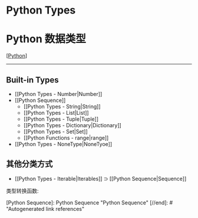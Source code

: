 # Python Types

# Python 数据类型

[[Python]]

---

## Built-in Types

* [[Python Types - Number|Number]]
* [[Python Sequence]]
    * [[Python Types - String|String]]
    * [[Python Types - List|List]]
    * [[Python Types - Tuple|Tuple]]
    * [[Python Types - Dictionary|Dictionary]]
    * [[Python Types - Set|Set]]
    * [[Python Functions - range|range]]
* [[Python Types - NoneType|NoneTyoe]]

## 其他分类方式

* [[Python Types - Iterable|Iterables]] $\supset$ [[Python Sequence|Sequence]]

类型转换函数:

[//begin]: # "Autogenerated link references for markdown compatibility"
[Python]: Python "Python"
[Python Sequence]: Python Sequence "Python Sequence"
[//end]: # "Autogenerated link references"
